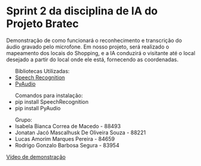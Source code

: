 # Sprint 2 da disciplina de IA do Projeto Bratec

Demonstração de como funcionará o reconhecimento e transcrição do áudio gravado pelo microfone. Em nosso projeto, será realizado o mapeamento dos locais do Shopping, e a IA conduzirá o visitante até o local desejado a partir do local onde ele está, fornecendo as coordenadas.

<ul>
Bibliotecas Utilizadas:
  <li><a href="https://pypi.org/project/SpeechRecognition/">Speech Recognition</a></li>
  <li><a href="https://pypi.org/project/PyAudio/">PyAudio</a></li>
</ul>
  
<ul>
Comandos para instalação:
  <li>pip install SpeechRecognition</li>
  <li>pip install PyAudio</li>
</ul>  

<ul>
Grupo:
  <li>Isabela Bianca Correa de Macedo - 88493</li>
  <li>Jonatan Jacó Mascalhusk De Oliveira Souza - 88221</li>
  <li>Lucas Amorim Marques Pereira - 84659</li>
  <li>Rodrigo Gonzalo Barbosa Segura - 83954</li>
</ul>
  
<a href="">Vídeo de demonstração</a>
